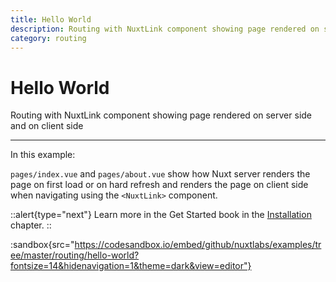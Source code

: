 ```yaml
---
title: Hello World
description: Routing with NuxtLink component showing page rendered on server side and on client side
category: routing
---
```


# Hello World

Routing with NuxtLink component showing page rendered on server side and on client side

---

In this example:

`pages/index.vue` and `pages/about.vue` show how Nuxt server renders the page on first load or on hard refresh and renders the page on client side when navigating using the `<NuxtLink>` component.

::alert{type="next"}
Learn more in the Get Started book in the [Installation](/docs/get-started/installation) chapter.
::

:sandbox{src="https://codesandbox.io/embed/github/nuxtlabs/examples/tree/master/routing/hello-world?fontsize=14&hidenavigation=1&theme=dark&view=editor"}
